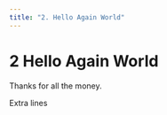 ```yaml
---
title: "2. Hello Again World"
---
```


# **2** Hello Again World

Thanks for all the money.


Extra lines
